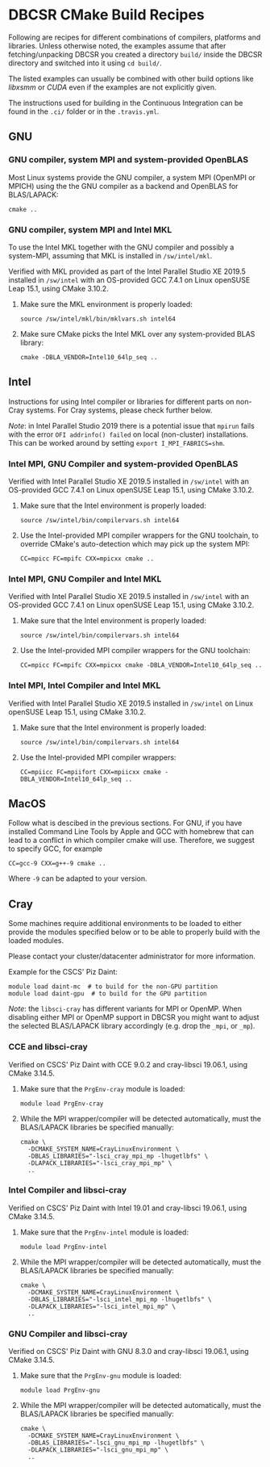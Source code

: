 # DBCSR CMake Build Recipes

Following are recipes for different combinations of compilers, platforms and libraries.
Unless otherwise noted, the examples assume that after fetching/unpacking DBCSR you created
a directory `build/` inside the DBCSR directory and switched into it using `cd build/`.

The listed examples can usually be combined with other build options like *libxsmm* or *CUDA*
even if the examples are not explicitly given.

The instructions used for building in the Continuous Integration can be found in
the `.ci/` folder or in the `.travis.yml`.


## GNU


### GNU compiler, system MPI and system-provided OpenBLAS

Most Linux systems provide the GNU compiler, a system MPI (OpenMPI or MPICH) using the
the GNU compiler as a backend and OpenBLAS for BLAS/LAPACK:

    cmake ..


### GNU compiler, system MPI and Intel MKL

To use the Intel MKL together with the GNU compiler and possibly a system-MPI,
assuming that MKL is installed in `/sw/intel/mkl`.

Verified with MKL provided as part of the Intel Parallel Studio XE 2019.5 installed in `/sw/intel`
with an OS-provided GCC 7.4.1 on Linux openSUSE Leap 15.1, using CMake 3.10.2.

1. Make sure the MKL environment is properly loaded:

       source /sw/intel/mkl/bin/mklvars.sh intel64

2. Make sure CMake picks the Intel MKL over any system-provided BLAS library:

       cmake -DBLA_VENDOR=Intel10_64lp_seq ..


## Intel

Instructions for using Intel compiler or libraries for different parts on non-Cray systems.
For Cray systems, please check further below.

*Note*: in Intel Parallel Studio 2019 there is a potential issue that `mpirun` fails with
the error `OFI addrinfo() failed` on local (non-cluster) installations.
This can be worked around by setting `export I_MPI_FABRICS=shm`.

### Intel MPI, GNU Compiler and system-provided OpenBLAS

Verified with Intel Parallel Studio XE 2019.5 installed in `/sw/intel`
with an OS-provided GCC 7.4.1 on Linux openSUSE Leap 15.1, using CMake 3.10.2.

1. Make sure that the Intel environment is properly loaded:

       source /sw/intel/bin/compilervars.sh intel64

2. Use the Intel-provided MPI compiler wrappers for the GNU toolchain,
   to override CMake's auto-detection which may pick up the system MPI:

       CC=mpicc FC=mpifc CXX=mpicxx cmake ..


### Intel MPI, GNU Compiler and Intel MKL

Verified with Intel Parallel Studio XE 2019.5 installed in `/sw/intel`
with an OS-provided GCC 7.4.1 on Linux openSUSE Leap 15.1, using CMake 3.10.2.

1. Make sure that the Intel environment is properly loaded:

       source /sw/intel/bin/compilervars.sh intel64

2. Use the Intel-provided MPI compiler wrappers for the GNU toolchain:

       CC=mpicc FC=mpifc CXX=mpicxx cmake -DBLA_VENDOR=Intel10_64lp_seq ..


### Intel MPI, Intel Compiler and Intel MKL

Verified with Intel Parallel Studio XE 2019.5 installed in `/sw/intel`
on Linux openSUSE Leap 15.1, using CMake 3.10.2.

1. Make sure that the Intel environment is properly loaded:

       source /sw/intel/bin/compilervars.sh intel64

2. Use the Intel-provided MPI compiler wrappers:

       CC=mpiicc FC=mpiifort CXX=mpiicxx cmake -DBLA_VENDOR=Intel10_64lp_seq ..

## MacOS

Follow what is descibed in the previous sections. 
For GNU, if you have installed Command Line Tools by Apple and GCC with homebrew that can lead to a 
conflict in which compiler cmake will use. Therefore, we suggest to specify GCC, for example

    CC=gcc-9 CXX=g++-9 cmake ..

Where `-9` can be adapted to your version.

## Cray

Some machines require additional environments to be loaded to either provide
the modules specified below or to be able to properly build with the loaded modules.

Please contact your cluster/datacenter administrator for more information.

Example for the CSCS' Piz Daint:

    module load daint-mc  # to build for the non-GPU partition
    module load daint-gpu  # to build for the GPU partition

*Note*: the `libsci-cray` has different variants for MPI or OpenMP.
When disabling either MPI or OpenMP support in DBCSR you might want to adjust the
selected BLAS/LAPACK library accordingly (e.g. drop the `_mpi`, or `_mp`).


### CCE and libsci-cray

Verified on CSCS' Piz Daint with CCE 9.0.2 and cray-libsci 19.06.1,
using CMake 3.14.5.

1. Make sure that the `PrgEnv-cray` module is loaded:

       module load PrgEnv-cray

2. While the MPI wrapper/compiler will be detected automatically,
   must the BLAS/LAPACK libraries be specified manually:

       cmake \
         -DCMAKE_SYSTEM_NAME=CrayLinuxEnvironment \
         -DBLAS_LIBRARIES="-lsci_cray_mpi_mp -lhugetlbfs" \
         -DLAPACK_LIBRARIES="-lsci_cray_mpi_mp" \
         ..


### Intel Compiler and libsci-cray

Verified on CSCS' Piz Daint with Intel 19.01 and cray-libsci 19.06.1,
using CMake 3.14.5.

1. Make sure that the `PrgEnv-intel` module is loaded:

       module load PrgEnv-intel

2. While the MPI wrapper/compiler will be detected automatically,
   must the BLAS/LAPACK libraries be specified manually:

       cmake \
         -DCMAKE_SYSTEM_NAME=CrayLinuxEnvironment \
         -DBLAS_LIBRARIES="-lsci_intel_mpi_mp -lhugetlbfs" \
         -DLAPACK_LIBRARIES="-lsci_intel_mpi_mp" \
         ..


### GNU Compiler and libsci-cray

Verified on CSCS' Piz Daint with GNU 8.3.0 and cray-libsci 19.06.1,
using CMake 3.14.5.

1. Make sure that the `PrgEnv-gnu` module is loaded:

       module load PrgEnv-gnu

2. While the MPI wrapper/compiler will be detected automatically,
   must the BLAS/LAPACK libraries be specified manually:

       cmake \
         -DCMAKE_SYSTEM_NAME=CrayLinuxEnvironment \
         -DBLAS_LIBRARIES="-lsci_gnu_mpi_mp -lhugetlbfs" \
         -DLAPACK_LIBRARIES="-lsci_gnu_mpi_mp" \
         ..
